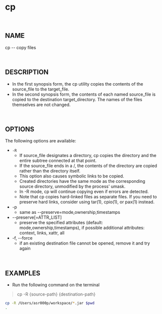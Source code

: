 # cp

<br>

## NAME

cp -- copy files

<br>

## DESCRIPTION

- In the first synopsis form, the cp utility copies the contents of the source_file to the target_file.  
- In the second synopsis form, the contents of each named source_file is copied to the destination target_directory.  The names of the files themselves are not changed. 

<br>

## OPTIONS

The following options are available:

- `-R`
  - If source_file designates a directory, cp copies the directory and the entire subtree connected at that point.  
  - If the source_file ends in a /, the contents of the directory are copied rather than the directory itself. 
  - This option also causes symbolic links to be copied.  
  - Created directories have the same mode as the corresponding source directory, unmodified by the process' umask.
  - In -R mode, cp will continue copying even if errors are detected.
  - Note that cp copies hard-linked files as separate files.  If you need to preserve hard links, consider using tar(1), cpio(1), or pax(1) instead.
- -p
  - same as --preserve=mode,ownership,timestamps
- --preserve[=ATTR_LIST]
  - preserve the specified attributes (default: mode,ownership,timestamps), if possible additional attributes: context, links, xattr, all
- -f, --force
  - if an existing destination file cannot be opened, remove it and try again

<br>

## EXAMPLES

- Run the following command on the terminal

> cp -R {source-path} {destination-path}

```bash
cp -R /Users/asr000p/workspace/*.jar $pwd
.
```
